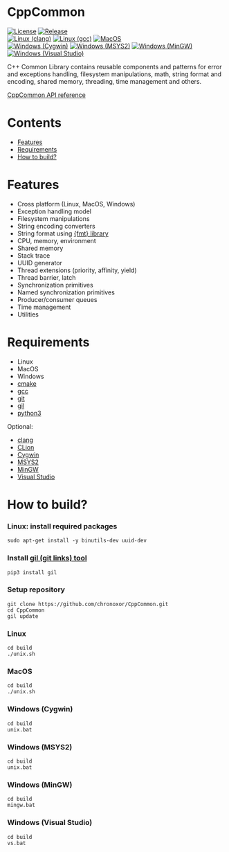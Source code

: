 # CppCommon

[![License](https://img.shields.io/badge/License-MIT-green.svg)](LICENSE)
[![Release](https://img.shields.io/github/release/chronoxor/CppCommon.svg?sort=semver)](https://github.com/chronoxor/CppCommon/releases)
<br/>
[![Linux (clang)](https://github.com/chronoxor/CppCommon/actions/workflows/build-linux-clang.yml/badge.svg)](https://github.com/chronoxor/CppCommon/actions/workflows/build-linux-clang.yml)
[![Linux (gcc)](https://github.com/chronoxor/CppCommon/actions/workflows/build-linux-gcc.yml/badge.svg)](https://github.com/chronoxor/CppCommon/actions/workflows/build-linux-gcc.yml)
[![MacOS](https://github.com/chronoxor/CppCommon/actions/workflows/build-macos.yml/badge.svg)](https://github.com/chronoxor/CppCommon/actions/workflows/build-macos.yml)
<br/>
[![Windows (Cygwin)](https://github.com/chronoxor/CppCommon/actions/workflows/build-windows-cygwin.yml/badge.svg)](https://github.com/chronoxor/CppCommon/actions/workflows/build-windows-cygwin.yml)
[![Windows (MSYS2)](https://github.com/chronoxor/CppCommon/actions/workflows/build-windows-msys2.yml/badge.svg)](https://github.com/chronoxor/CppCommon/actions/workflows/build-windows-msys2.yml)
[![Windows (MinGW)](https://github.com/chronoxor/CppCommon/actions/workflows/build-windows-mingw.yml/badge.svg)](https://github.com/chronoxor/CppCommon/actions/workflows/build-windows-mingw.yml)
[![Windows (Visual Studio)](https://github.com/chronoxor/CppCommon/actions/workflows/build-windows-vs.yml/badge.svg)](https://github.com/chronoxor/CppCommon/actions/workflows/build-windows-vs.yml)

C++ Common Library contains reusable components and patterns for error and
exceptions handling, filesystem manipulations, math, string format and
encoding, shared memory, threading, time management and others.

[CppCommon API reference](https://chronoxor.github.io/CppCommon/index.html)

# Contents
  * [Features](#features)
  * [Requirements](#requirements)
  * [How to build?](#how-to-build)

# Features
* Cross platform (Linux, MacOS, Windows)
* Exception handling model
* Filesystem manipulations
* String encoding converters
* String format using [{fmt} library](http://fmtlib.net)
* CPU, memory, environment
* Shared memory
* Stack trace
* UUID generator
* Thread extensions (priority, affinity, yield)
* Thread barrier, latch
* Synchronization primitives
* Named synchronization primitives
* Producer/consumer queues
* Time management
* Utilities

# Requirements
* Linux
* MacOS
* Windows
* [cmake](https://www.cmake.org)
* [gcc](https://gcc.gnu.org)
* [git](https://git-scm.com)
* [gil](https://github.com/chronoxor/gil.git)
* [python3](https://www.python.org)

Optional:
* [clang](https://clang.llvm.org)
* [CLion](https://www.jetbrains.com/clion)
* [Cygwin](https://cygwin.com)
* [MSYS2](https://www.msys2.org)
* [MinGW](https://mingw-w64.org/doku.php)
* [Visual Studio](https://www.visualstudio.com)

# How to build?

### Linux: install required packages
```shell
sudo apt-get install -y binutils-dev uuid-dev
```

### Install [gil (git links) tool](https://github.com/chronoxor/gil)
```shell
pip3 install gil
```

### Setup repository
```shell
git clone https://github.com/chronoxor/CppCommon.git
cd CppCommon
gil update
```

### Linux
```shell
cd build
./unix.sh
```

### MacOS
```shell
cd build
./unix.sh
```

### Windows (Cygwin)
```shell
cd build
unix.bat
```

### Windows (MSYS2)
```shell
cd build
unix.bat
```

### Windows (MinGW)
```shell
cd build
mingw.bat
```

### Windows (Visual Studio)
```shell
cd build
vs.bat
```
